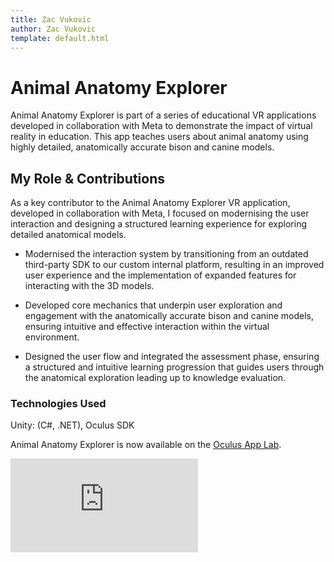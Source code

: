 ```yaml
---
title: Zac Vukovic
author: Zac Vukovic
template: default.html
---
```


# Animal Anatomy Explorer

Animal Anatomy Explorer is part of a series of educational VR applications developed in collaboration with Meta to demonstrate the impact of virtual reality in education. This app teaches users about animal anatomy using highly detailed, anatomically accurate bison and canine models.

## My Role & Contributions

As a key contributor to the Animal Anatomy Explorer VR application, developed in collaboration with Meta, I focused on modernising the user interaction and designing a structured learning experience for exploring detailed anatomical models.

- Modernised the interaction system by transitioning from an outdated third-party SDK to our custom internal platform, resulting in an improved user experience and the implementation of expanded features for interacting with the 3D models.

- Developed core mechanics that underpin user exploration and engagement with the anatomically accurate bison and canine models, ensuring intuitive and effective interaction within the virtual environment. 

- Designed the user flow and integrated the assessment phase, ensuring a structured and intuitive learning progression that guides users through the anatomical exploration leading up to knowledge evaluation.

### Technologies Used
Unity: (C#, .NET), Oculus SDK

Animal Anatomy Explorer is now available on the <a href="https://www.oculus.com/experiences/quest/5232164040232317/" target="_blank" rel="noopener noreferrer">Oculus App Lab</a>.

<div class="iframe-container">
    <iframe class="responsive-iframe" src="https://www.youtube.com/embed/SirI5jcvZ4E" title="YouTube video player" frameborder="0" allow="accelerometer; autoplay; clipboard-write; encrypted-media; gyroscope; picture-in-picture; web-share" allowfullscreen></iframe>
</div>
